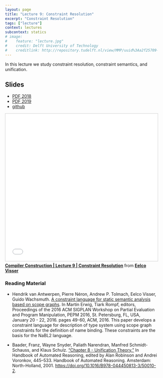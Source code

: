 ```yaml
---
layout: page
title: "Lecture 9: Constraint Resolution"
excerpt: "Constraint Resolution"
tags: ["lecture"]
context: lectures
subcontext: statics
# image:
#    feature: "lecture.jpg"
#    credit: Delft University of Technology
#    creditlink: http://repository.tudelft.nl/view/MMP/uuid%3Aa2f25709-c56e-453e-9394-4a05acf603a4/
---
```


In this lecture we study constraint resolution, constraint semantics, and unification.


## Slides

- [PDF 2018](https://github.com/TUDelft-CS4200-2019/lectures/raw/master/09-constraint-resolution/CS4200-2018-9-constraint-resolution.pdf)
- [PDF 2019](https://github.com/TUDelft-CS4200-2019/lectures/raw/master/09-constraint-resolution/CS4200-2019-9-constraint-resolution.pdf)
- [github](https://github.com/TUDelft-CS4200-2019/lectures/tree/master/09-constraint-resolution)

<iframe src="//www.slideshare.net/slideshow/embed_code/key/lbV0WwZoC6iUQh" width="595" height="485" frameborder="0" marginwidth="0" marginheight="0" scrolling="no" style="border:1px solid #CCC; border-width:1px; margin-bottom:5px; max-width: 100%;" allowfullscreen> </iframe> <div style="margin-bottom:5px"> <strong> <a href="//www.slideshare.net/eelcovisser/compiler-construction-lecture-9-constraint-resolution" title="Compiler Construction | Lecture 9 | Constraint Resolution" target="_blank">Compiler Construction | Lecture 9 | Constraint Resolution</a> </strong> from <strong><a href="https://www.slideshare.net/eelcovisser" target="_blank">Eelco Visser</a></strong> </div>

### Reading Material

- Hendrik van Antwerpen, Pierre Néron, Andrew P. Tolmach, Eelco Visser, Guido Wachsmuth. [A constraint language for static semantic analysis based on scope graphs](http://doi.acm.org/10.1145/2847538.2847543). In Martin Erwig, Tiark Rompf, editors, Proceedings of the 2016 ACM SIGPLAN Workshop on Partial Evaluation and Program Manipulation, PEPM 2016, St. Petersburg, FL, USA, January 20 - 22, 2016. pages 49-60, ACM, 2016. This paper develops a constraint language for description of type system using scope graph constraints for the definition of name binding. These constraints are the basis for the NaBL2 language.

- Baader, Franz, Wayne Snyder, Paliath Narendran, Manfred Schmidt-Schauss, and Klaus Schulz. [“Chapter 8 - Unification Theory.”](https://www.cs.bu.edu/~snyder/publications/UnifChapter.pdf) In Handbook of Automated Reasoning, edited by Alan Robinson and Andrei Voronkov, 445–533. Handbook of Automated Reasoning. Amsterdam: North-Holland, 2001. https://doi.org/10.1016/B978-044450813-3/50010-2.
